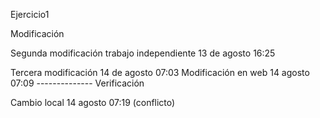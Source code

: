 Ejercicio1

Modificación

Segunda modificación trabajo independiente 13 de agosto 16:25

Tercera modificación 14 de agosto 07:03
Modificación en web 14 agosto 07:09
-------------- Verificación

Cambio local 14 agosto 07:19 (conflicto)

